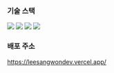 ### 기술 스택

<div>
<img src="https://img.shields.io/badge/Next.js-v13.4-000000"/>
<img src="https://img.shields.io/badge/TypeScript-v5.0-2f74c0"/>
<img src="https://img.shields.io/badge/Sass-v1.62-c66394"/>
<img src="https://img.shields.io/badge/Contentlayer-v0.3-7c3aed"/>
</div>

### 배포 주소

<https://leesangwondev.vercel.app/>
